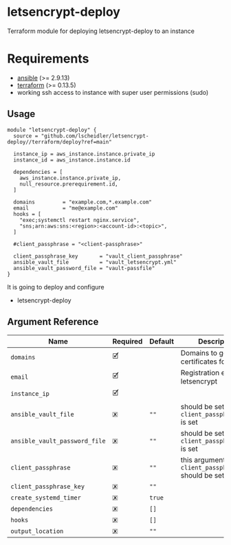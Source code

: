 # letsencrypt-deploy

Terraform module for deploying letsencrypt-deploy to an instance

# Requirements

- [ansible](https://www.ansible.com/) (>= 2.9.13)
- [terraform](https://www.terraform.io) (>= 0.13.5)
- working ssh access to instance with super user permissions (sudo)

## Usage

```
module "letsencrypt-deploy" {
  source = "github.com/lscheidler/letsencrypt-deploy//terraform/deploy?ref=main"

  instance_ip = aws_instance.instance.private_ip
  instance_id = aws_instance.instance.id

  dependencies = [
    aws_instance.instance.private_ip,
    null_resource.prerequirement.id,
  ]

  domains         = "example.com,*.example.com"
  email           = "me@example.com"
  hooks = [
    "exec;systemctl restart nginx.service",
    "sns;arn:aws:sns:<region>:<account-id>:<topic>",
  ]
  
  #client_passphrase = "<client-passphrase>"

  client_passphrase_key       = "vault_client_passphrase"
  ansible_vault_file          = "vault_letsencrypt.yml"
  ansible_vault_password_file = "vault-passfile"
}
```

It is going to deploy and configure
- letsencrypt-deploy

## Argument Reference

| Name                                    | Required  | Default                                   | Description                                             |
|-----------------------------------------|-----------|-------------------------------------------|---------------------------------------------------------|
| `domains`                               | 🗹         |                                           | Domains to get certificates for                         |
| `email`                                 | 🗹         |                                           | Registration email for letsencrypt                      |
| `instance_ip`                           | 🗹         |                                           |                                                         |
| `ansible_vault_file`                    | 🗷         | `""`                                      | should be set, if `client_passphrase_key` is set        |
| `ansible_vault_password_file`           | 🗷         | `""`                                      | should be set, if `client_passphrase_key` is set        |
| `client_passphrase`                     | 🗷         | `""`                                      | this argument or `client_passphrase_key` should be set  |
| `client_passphrase_key`                 | 🗷         | `""`                                      |                                                         |
| `create_systemd_timer`                  | 🗷         | `true`                                    |                                                         |
| `dependencies`                          | 🗷         | `[]`                                      |                                                         |
| `hooks`                                 | 🗷         | `[]`                                      |                                                         |
| `output_location`                       | 🗷         | `""`                                      |                                                         |
